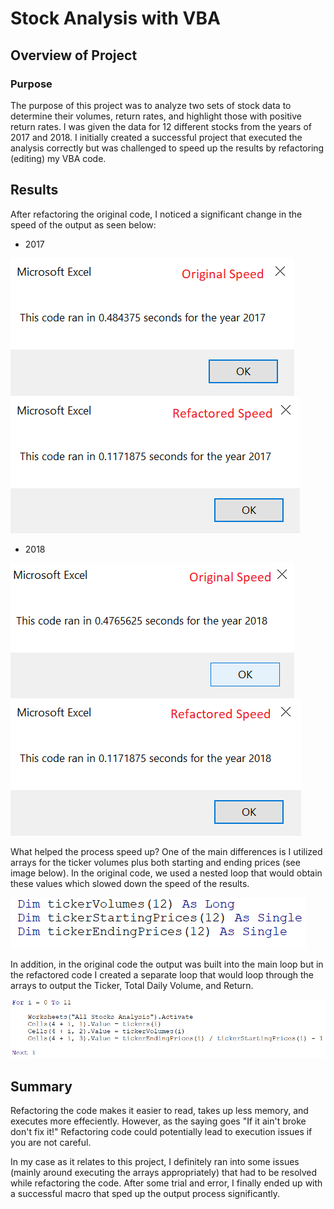 # Stock Analysis with VBA
## Overview of Project
### Purpose
The purpose of this project was to analyze two sets of stock data to determine their volumes, return rates, and highlight those with positive return rates. I was given the data for 12 different stocks from the years of 2017 and 2018. I initially created a successful project that executed the analysis correctly but was challenged to speed up the results by refactoring (editing) my VBA code. 
## Results
After refactoring the original code, I noticed a significant change in the speed of the output as seen below:
- 2017

![VBA_Challenge_2017_Original](https://github.com/RyanWhited/stock-analysis/blob/main/VBA_Challenge_2017_Original.png)   ![VBA_Challenge_2017](https://github.com/RyanWhited/stock-analysis/blob/main/VBA_Challenge_2017.png) 

- 2018

![VBA_Challenge_2018_Original](https://github.com/RyanWhited/stock-analysis/blob/main/VBA_Challenge_2018_Original.png)   ![VBA_Challenge_2018](https://github.com/RyanWhited/stock-analysis/blob/main/VBA_Challenge_2018.png)

What helped the process speed up? One of the main differences is I utilized arrays for the ticker volumes plus both starting and ending prices (see image below). In the original code, we used a nested loop that would obtain these values which slowed down the speed of the results. 

![VBA_Challenge_New_Arrays](https://github.com/RyanWhited/stock-analysis/blob/main/VBA_Challenge_New_Arrays.png)

In addition, in the original code the output was built into the main loop but in the refactored code I created a separate loop that would loop through the arrays to output the Ticker, Total Daily Volume, and Return.

![VBA_Challenge_New_Output](https://github.com/RyanWhited/stock-analysis/blob/main/VBA_Challenge_New_Output.png)


## Summary
Refactoring the code makes it easier to read, takes up less memory, and executes more effeciently. However, as the saying goes "If it ain't broke don't fix it!" Refactoring code could potentially lead to execution issues if you are not careful. 

In my case as it relates to this project, I definitely ran into some issues (mainly around executing the arrays appropriately) that had to be resolved while refactoring the code. After some trial and error, I finally ended up with a successful macro that sped up the output process significantly. 
